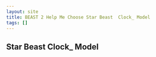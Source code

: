 ```yaml
---
layout: site
title: BEAST 2 Help Me Choose Star Beast  Clock_ Model
tags: []
---
```


## Star Beast  Clock_ Model

